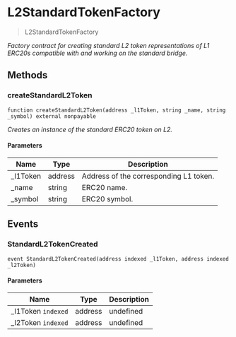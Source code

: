 # L2StandardTokenFactory



> L2StandardTokenFactory



*Factory contract for creating standard L2 token representations of L1 ERC20s compatible with and working on the standard bridge.*

## Methods

### createStandardL2Token

```solidity
function createStandardL2Token(address _l1Token, string _name, string _symbol) external nonpayable
```



*Creates an instance of the standard ERC20 token on L2.*

#### Parameters

| Name | Type | Description |
|---|---|---|
| _l1Token | address | Address of the corresponding L1 token.
| _name | string | ERC20 name.
| _symbol | string | ERC20 symbol.



## Events

### StandardL2TokenCreated

```solidity
event StandardL2TokenCreated(address indexed _l1Token, address indexed _l2Token)
```





#### Parameters

| Name | Type | Description |
|---|---|---|
| _l1Token `indexed` | address | undefined |
| _l2Token `indexed` | address | undefined |



